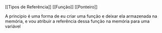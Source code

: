 [[Tipos de Referência]]
[[Função]]
[[Ponteiro]]

A principio é uma forma de eu criar uma função e deixar ela armazenada na memória, e vou atribuir a referência dessa função na memória para uma variável 